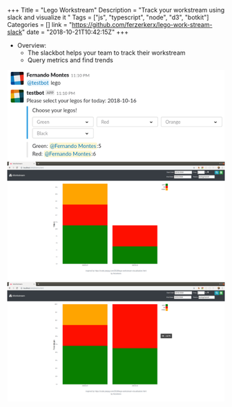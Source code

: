 +++
Title = "Lego Workstream"
Description = "Track your workstream using slack and visualize it "
Tags = ["js", "typescript", "node", "d3", "botkit"]
Categories = []
link = "https://github.com/ferzerkerx/lego-work-stream-slack"
date = "2018-10-21T10:42:15Z"
+++

+ Overview:
    - The slackbot helps your team to track their workstream
    - Query metrics and find trends

<img src="https://raw.githubusercontent.com/ferzerkerx/lego-work-stream-slack/master/screenshots/lego3.png" class="project-img img-fluid"/>
<img src="https://raw.githubusercontent.com/ferzerkerx/lego-work-stream-slack/master/screenshots/lego1.png" class="project-img img-fluid"/>
<img src="https://raw.githubusercontent.com/ferzerkerx/lego-work-stream-slack/master/screenshots/lego2.png" class="project-img img-fluid"/>

